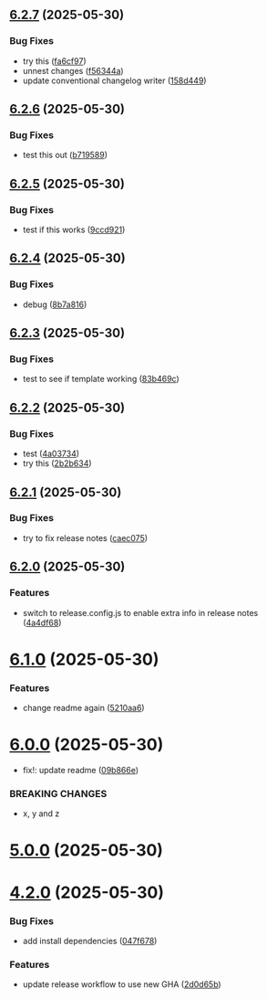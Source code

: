 ## [6.2.7](https://github.com/mgirling-gc/semantic-release-test/compare/v6.2.6...v6.2.7) (2025-05-30)

### Bug Fixes

* try this ([fa6cf97](https://github.com/mgirling-gc/semantic-release-test/commit/fa6cf97b7ccd5f9885e1b9c32378e27bf4023584))
* unnest changes ([f56344a](https://github.com/mgirling-gc/semantic-release-test/commit/f56344a9285a432f2580fe37783d74506f6d41ce))
* update conventional changelog writer ([158d449](https://github.com/mgirling-gc/semantic-release-test/commit/158d44989d2ea6e4e07a3f6c83960e74d409e48b))

## [6.2.6](https://github.com/mgirling-gc/semantic-release-test/compare/v6.2.5...v6.2.6) (2025-05-30)

### Bug Fixes

* test this out ([b719589](https://github.com/mgirling-gc/semantic-release-test/commit/b7195897948b53215044ea7c80c80a5dbbca693b))

## [6.2.5](https://github.com/mgirling-gc/semantic-release-test/compare/v6.2.4...v6.2.5) (2025-05-30)

### Bug Fixes

* test if this works ([9ccd921](https://github.com/mgirling-gc/semantic-release-test/commit/9ccd9211b4b921e772fd95cb4d778c1abb888a99))

## [6.2.4](https://github.com/mgirling-gc/semantic-release-test/compare/v6.2.3...v6.2.4) (2025-05-30)

### Bug Fixes

* debug ([8b7a816](https://github.com/mgirling-gc/semantic-release-test/commit/8b7a816db4608483368e5ad1f741ad68df78b4c7))

## [6.2.3](https://github.com/mgirling-gc/semantic-release-test/compare/v6.2.2...v6.2.3) (2025-05-30)

### Bug Fixes

* test to see if template working ([83b469c](https://github.com/mgirling-gc/semantic-release-test/commit/83b469cd949e804f28c7f1cab7f00dde6747b63c))

## [6.2.2](https://github.com/mgirling-gc/semantic-release-test/compare/v6.2.1...v6.2.2) (2025-05-30)

### Bug Fixes

* test ([4a03734](https://github.com/mgirling-gc/semantic-release-test/commit/4a0373466ed0a9e7d46f27e189a49f72faa713be))
* try this ([2b2b634](https://github.com/mgirling-gc/semantic-release-test/commit/2b2b6346a45fc526426631c5f2f45a519f49ac2f))

## [6.2.1](https://github.com/mgirling-gc/semantic-release-test/compare/v6.2.0...v6.2.1) (2025-05-30)

### Bug Fixes

* try to fix release notes ([caec075](https://github.com/mgirling-gc/semantic-release-test/commit/caec0751d21588101e7314d95689883c1d186cba))

## [6.2.0](https://github.com/mgirling-gc/semantic-release-test/compare/v6.1.0...v6.2.0) (2025-05-30)

### Features

* switch to release.config.js to enable extra info in release notes ([4a4df68](https://github.com/mgirling-gc/semantic-release-test/commit/4a4df6846f644f7e6490abede344f2050d344985))

# [6.1.0](https://github.com/mgirling-gc/semantic-release-test/compare/v6.0.0...v6.1.0) (2025-05-30)


### Features

* change readme again ([5210aa6](https://github.com/mgirling-gc/semantic-release-test/commit/5210aa6e2359ea7dc322cdc7132f504dc0e5fd09))

# [6.0.0](https://github.com/mgirling-gc/semantic-release-test/compare/v5.0.0...v6.0.0) (2025-05-30)


* fix!: update readme ([09b866e](https://github.com/mgirling-gc/semantic-release-test/commit/09b866e2eeaf5b9fe8cc1fa9836c6d486543d1a7))


### BREAKING CHANGES

* x, y and z

# [5.0.0](https://github.com/mgirling-gc/semantic-release-test/compare/v4.2.0...v5.0.0) (2025-05-30)

# [4.2.0](https://github.com/mgirling-gc/semantic-release-test/compare/v4.1.5...v4.2.0) (2025-05-30)


### Bug Fixes

* add install dependencies ([047f678](https://github.com/mgirling-gc/semantic-release-test/commit/047f678b55730f57b6ba107540118fbf36665570))


### Features

* update release workflow to use new GHA ([2d0d65b](https://github.com/mgirling-gc/semantic-release-test/commit/2d0d65bcdc74813e69723bec9b8f1b2f18e0aa8c))

